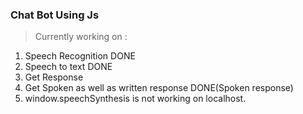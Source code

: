 ### Chat Bot Using Js

> Currently working on :
1. Speech Recognition DONE
2. Speech to text DONE
3. Get Response
4. Get Spoken as well as written response DONE(Spoken response)
5. window.speechSynthesis is not working on localhost.

